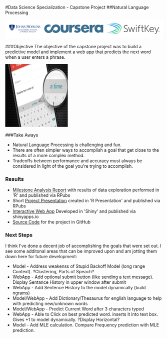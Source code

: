 #Data Science Specialization - Capstone Project 
##Natural Language Processing

<img src="./figures/capstone-sponsors.png" alt="Course Sponsors" />

###Objective
The objective of the capstone project was to build a predictive model and implement a web app that predicts the next word when a user enters a phrase.

<img src="./figures/swiftkey-splash-2.jpg" alt="Context Image" style="width: 200px; height: 200px "/>

###Take Aways
* Natural Language Processing is challenging and fun.
* There are often simpler ways to accomplish a goal that get close to the results of a more complex method. 
* Tradeoffs between performance and accuracy must always be considered in light of the goal you're trying to accomplish.

### Results
* [Milestone Analysis Report](http://rpubs.com/ercorne/ds_capstone_milestone) with results of data exploration performed in 'R' and published via RPubs
* Short [Project Presentation](http://rpubs.com/ercorne/ds_capstone_presentation) created in 'R Presentation' and published via RPubs
* [Interactive Web App](https://cornelsen.shinyapps.io/NLP_Text_Predictor/) Developed in 'Shiny' and published via shinyapps.io
* [Source Code](https://github.com/GitKlip/data-science-specialization/tree/master/10-CapstoneNLP) for the project in GitHub

### Next Steps
I think I've done a decent job of accomplishing the goals that were set out.  I see some additonal areas that can be improved upon and am jotting them down here for future development:

* Model - Address weakenss of Stupid Backoff Model (long range Context). ?Clustering, Parts of Speach? 
* WebApp - Add optional submit button (like sending a text message).  Display Sentance History in upper window after submit
* WebApp - Add Sentence History to the model dynamically (build ngrams)
* Model/WebApp - Add Dictionary/Thesaurus for english language to help with predicting new/unknown words
* Model/WebApp - Predict Current Word after 3 characters typed
* WebApp - Able to Click on best predicted word. inserts it into text box. Gives +1 to model dynamically. ?Display Horizontal?
* Model - Add MLE calculation.  Compare Frequency prediction with MLE prediction.

